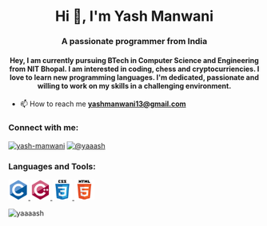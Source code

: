 <h1 align="center">Hi 👋, I'm Yash Manwani</h1>
<h3 align="center">A passionate programmer from India</h3>
<h4 align="center"> Hey, I am currently pursuing BTech in Computer Science and Engineering from NIT Bhopal. I am interested in coding, chess and cryptocurriencies. I love to learn new programming languages. I'm dedicated, passionate and willing to work on my skills in a challenging environment.</h4>

- 📫 How to reach me **yashmanwani13@gmail.com**

<h3 align="left">Connect with me:</h3>
<p align="left">
<a href="https://linkedin.com/in/yash-manwani" target="blank"><img align="center" src="https://raw.githubusercontent.com/rahuldkjain/github-profile-readme-generator/master/src/images/icons/Social/linked-in-alt.svg" alt="yash-manwani" height="30" width="40" /></a>
<a href="https://www.hackerearth.com/@yaaash" target="blank"><img align="center" src="https://raw.githubusercontent.com/rahuldkjain/github-profile-readme-generator/master/src/images/icons/Social/hackerearth.svg" alt="@yaaash" height="30" width="40" /></a>
</p>

<h3 align="left">Languages and Tools:</h3>
<p align="left"> <a href="https://www.cprogramming.com/" target="_blank"> <img src="https://raw.githubusercontent.com/devicons/devicon/master/icons/c/c-original.svg" alt="c" width="40" height="40"/> </a> <a href="https://www.w3schools.com/cpp/" target="_blank"> <img src="https://raw.githubusercontent.com/devicons/devicon/master/icons/cplusplus/cplusplus-original.svg" alt="cplusplus" width="40" height="40"/> </a> <a href="https://www.w3schools.com/css/" target="_blank"> <img src="https://raw.githubusercontent.com/devicons/devicon/master/icons/css3/css3-original-wordmark.svg" alt="css3" width="40" height="40"/> </a> <a href="https://www.w3.org/html/" target="_blank"> <img src="https://raw.githubusercontent.com/devicons/devicon/master/icons/html5/html5-original-wordmark.svg" alt="html5" width="40" height="40"/> </a> </p>

<p><img align="center" src="https://github-readme-streak-stats.herokuapp.com/?user=yaaaash&" alt="yaaaash" /></p>

